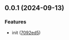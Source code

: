 ## 0.0.1 (2024-09-13)


### Features

* init ([7092ed5](https://github.com/PengBoUESTC/type-to-value/commit/7092ed53ad75ec50cc5a083d882231df28819066))



